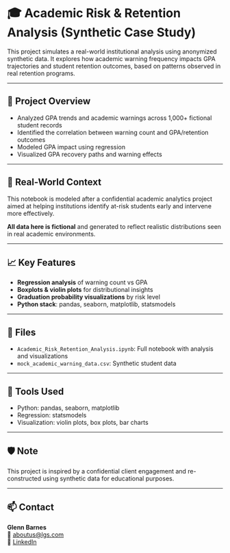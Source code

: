 
# 🎓 Academic Risk & Retention Analysis (Synthetic Case Study)

This project simulates a real-world institutional analysis using anonymized synthetic data. It explores how academic warning frequency impacts GPA trajectories and student retention outcomes, based on patterns observed in real retention programs.

---

## 📌 Project Overview

- Analyzed GPA trends and academic warnings across 1,000+ fictional student records
- Identified the correlation between warning count and GPA/retention outcomes
- Modeled GPA impact using regression
- Visualized GPA recovery paths and warning effects

---

## 💼 Real-World Context

This notebook is modeled after a confidential academic analytics project aimed at helping institutions identify at-risk students early and intervene more effectively.

**All data here is fictional** and generated to reflect realistic distributions seen in real academic environments.

---

## 📈 Key Features

- **Regression analysis** of warning count vs GPA
- **Boxplots & violin plots** for distributional insights
- **Graduation probability visualizations** by risk level
- **Python stack**: pandas, seaborn, matplotlib, statsmodels

---

## 📁 Files

- `Academic_Risk_Retention_Analysis.ipynb`: Full notebook with analysis and visualizations
- `mock_academic_warning_data.csv`: Synthetic student data

---

## 🧰 Tools Used

- Python: pandas, seaborn, matplotlib
- Regression: statsmodels
- Visualization: violin plots, box plots, bar charts

---

## 🛡️ Note

This project is inspired by a confidential client engagement and re-constructed using synthetic data for educational purposes.

---

## 📫 Contact

**Glenn Barnes**  
📧 aboutus@lgs.com  
🔗 [LinkedIn](https://linkedin.com/in/your-profile)
